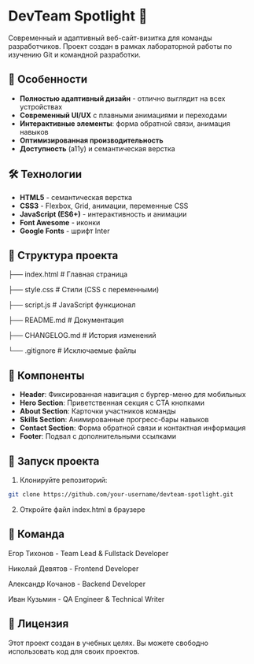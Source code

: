 # DevTeam Spotlight 🌟

Современный и адаптивный веб-сайт-визитка для команды разработчиков. Проект создан в рамках лабораторной работы по изучению Git и командной разработки.

## 🚀 Особенности

- **Полностью адаптивный дизайн** - отлично выглядит на всех устройствах
- **Современный UI/UX** с плавными анимациями и переходами
- **Интерактивные элементы**: форма обратной связи, анимация навыков
- **Оптимизированная производительность**
- **Доступность** (a11y) и семантическая верстка

## 🛠 Технологии

- **HTML5** - семантическая верстка
- **CSS3** - Flexbox, Grid, анимации, переменные CSS
- **JavaScript (ES6+)** - интерактивность и анимации
- **Font Awesome** - иконки
- **Google Fonts** - шрифт Inter

## 📁 Структура проекта
├── index.html # Главная страница

├── style.css # Стили (CSS с переменными)

├── script.js # JavaScript функционал

├── README.md # Документация

├── CHANGELOG.md # История изменений

└── .gitignore # Исключаемые файлы

## 🎨 Компоненты

- **Header**: Фиксированная навигация с бургер-меню для мобильных
- **Hero Section**: Приветственная секция с CTA кнопками
- **About Section**: Карточки участников команды
- **Skills Section**: Анимированные прогресс-бары навыков
- **Contact Section**: Форма обратной связи и контактная информация
- **Footer**: Подвал с дополнительными ссылками

## 🚀 Запуск проекта

1. Клонируйте репозиторий:
```bash
git clone https://github.com/your-username/devteam-spotlight.git
```
2. Откройте файл index.html в браузере

## 👥 Команда
Егор Тихонов - Team Lead & Fullstack Developer

Николай Девятов - Frontend Developer

Александр Кочанов - Backend Developer

Иван Кузьмин - QA Engineer & Technical Writer

## 📝 Лицензия
Этот проект создан в учебных целях. Вы можете свободно использовать код для своих проектов.
